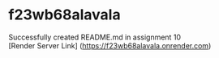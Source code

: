 # f23wb68alavala
Successfully created README.md in assignment 10 <br>
[Render Server Link] (https://f23wb68alavala.onrender.com)
